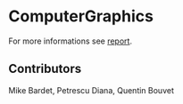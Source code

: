 # ComputerGraphics

For more informations see [report](https://github.com/prodp/ComputerGraphics/blob/master/Report.pdf).

## Contributors
Mike Bardet, Petrescu Diana, Quentin Bouvet
